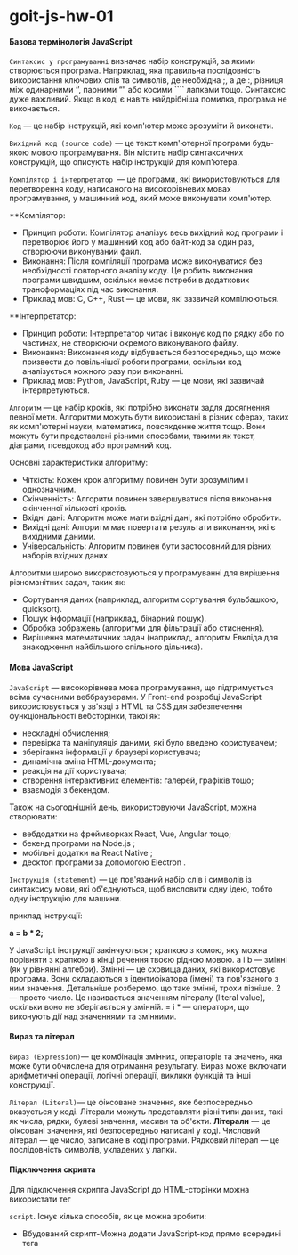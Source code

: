 # goit-js-hw-01

#### **Базова термінологія JavaScript**

`Синтаксис у програмуванні` визначає набір конструкцій, за якими створюється
програма. Наприклад, яка правильна послідовність використання ключових слів та
символів, де необхідна ;, а де :, різниця між одинарними ‘’, парними “” або
косими ```` лапками тощо. Синтаксис дуже важливий. Якщо в коді є навіть
найдрібніша помилка, програма не виконається.

`Код` — це набір інструкцій, які комп'ютер може зрозуміти й виконати.

`Вихідний код (source code)` — це текст комп'ютерної програми будь-якою мовою
програмування. Він містить набір синтаксичних конструкцій, що описують набір
інструкцій для комп'ютера.

`Компілятор і інтерпретатор `— це програми, які використовуються для
перетворення коду, написаного на високорівневих мовах програмування, у машинний
код, який може виконувати комп'ютер.

\*\*Компілятор:

- Принцип роботи: Компілятор аналізує весь вихідний код програми і перетворює
  його у машинний код або байт-код за один раз, створюючи виконуваний файл.
- Виконання: Після компіляції програма може виконуватися без необхідності
  повторного аналізу коду. Це робить виконання програми швидшим, оскільки немає
  потреби в додаткових трансформаціях під час виконання.
- Приклад мов: C, C++, Rust — це мови, які зазвичай компілюються.

\*\*Інтерпретатор:

- Принцип роботи: Інтерпретатор читає і виконує код по рядку або по частинах, не
  створюючи окремого виконуваного файлу.
- Виконання: Виконання коду відбувається безпосередньо, що може призвести до
  повільнішої роботи програми, оскільки код аналізується кожного разу при
  виконанні.
- Приклад мов: Python, JavaScript, Ruby — це мови, які зазвичай інтерпретуються.

`Алгоритм` — це набір кроків, які потрібно виконати задля досягнення певної
мети. Алгоритми можуть бути використані в різних сферах, таких як комп'ютерні
науки, математика, повсякденне життя тощо. Вони можуть бути представлені різними
способами, такими як текст, діаграми, псевдокод або програмний код.

Основні характеристики алгоритму:

- Чіткість: Кожен крок алгоритму повинен бути зрозумілим і однозначним.
- Скінченність: Алгоритм повинен завершуватися після виконання скінченної
  кількості кроків.
- Вхідні дані: Алгоритм може мати вхідні дані, які потрібно обробити.
- Вихідні дані: Алгоритм має повертати результати виконання, які є вихідними
  даними.
- Універсальність: Алгоритм повинен бути застосовний для різних наборів вхідних
  даних.

Алгоритми широко використовуються у програмуванні для вирішення різноманітних
задач, таких як:

- Сортування даних (наприклад, алгоритм сортування бульбашкою, quicksort).
- Пошук інформації (наприклад, бінарний пошук).
- Обробка зображень (алгоритми для фільтрації або стиснення).
- Вирішення математичних задач (наприклад, алгоритм Евкліда для знаходження
  найбільшого спільного дільника).

#### **Мова JavaScript**

`JavaScript` — високорівнева мова програмування, що підтримується всіма
сучасними веббраузерами. У Front-end розробці JavaScript використовується у
зв'язці з HTML та CSS для забезпечення функціональності вебсторінки, такої як:

- нескладні обчислення;
- перевірка та маніпуляція даними, які було введено користувачем;
- зберігання інформації у браузері користувача;
- динамічна зміна HTML-документа;
- реакція на дії користувача;
- створення інтерактивних елементів: галерей, графіків тощо;
- взаємодія з бекендом.

Також на сьогоднішній день, використовуючи JavaScript, можна створювати:

- вебдодатки на фреймворках React, Vue, Angular тощо;
- бекенд програми на Node.js ;
- мобільні додатки на React Native ;
- десктоп програми за допомогою Electron .

`Інструкція (statement)` — це пов'язаний набір слів і символів із синтаксису
мови, які об'єднуються, щоб висловити одну ідею, тобто одну інструкцію для
машини.

приклад інструкції:

**a = b \* 2;**

У JavaScript інструкції закінчуються ; крапкою з комою, яку можна порівняти з
крапкою в кінці речення твоєю рідною мовою. a і b — змінні (як у рівнянні
алгебри). Змінні — це сховища даних, які використовує програма. Вони складаються
з ідентифікатора (імені) та пов'язаного з ним значення. Детальніше розберемо, що
таке змінні, трохи пізніше. 2 — просто число. Це називається значенням літералу
(literal value), оскільки воно не зберігається у змінній. = і \* — оператори, що
виконують дії над значеннями та змінними.

#### **Вираз та літерал**

`Вираз (Expression)`— це комбінація змінних, операторів та значень, яка може
бути обчислена для отримання результату. Вираз може включати арифметичні
операції, логічні операції, виклики функцій та інші конструкції.

`Літерал (Literal)`— це фіксоване значення, яке безпосередньо вказується у коді.
Літерали можуть представляти різні типи даних, такі як числа, рядки, булеві
значення, масиви та об'єкти. **Літерали** — це фіксовані значення, які
безпосередньо написані у коді. Числовий літерал — це число, записане в коді
програми. Рядковий літерал — це послідовність символів, укладених у лапки.

#### **Підключення скрипта**

Для підключення скрипта JavaScript до HTML-сторінки можна використати тег

`script`. Існує кілька способів, як це можна зробити:

- Вбудований скрипт-Можна додати JavaScript-код прямо всередині тега <script>
  всередині тега <head>:
- Зовнішній скрипт-По-перше, треба створити окремий файл із розширенням .js, що
  містить JavaScript-код. Потім під'єднати цей файл до HTML-сторінки за
  допомогою тега <script>, вказавши шлях до файлу в атрибуті src: \*\*\_Тег
  <script> з атрибутом defer можна вставити як у <head>, так і в <body> — немає
  жодної різниці._**

Атрибут `defer` вказує браузеру, що скрипт повинен бути виконаний після того, як
HTML-документ буде повністю завантажений. Це дозволяє уникнути затримки
відображення вмісту сторінки.

У багатьох випадках краще використовувати зовнішні скрипти, щоб зробити код
більш читабельним, зручним для підтримки та перевикористання.

**Суворий режим** Суворий режим (англ. strict mode) у JavaScript — це
спеціальний режим виконання коду, який дає змогу переводити скрипт у режим
повної відповідності сучасному стандарту. Це запобігає певним помилкам,
наприклад, використанню небезпечних і застарілих конструкцій, що робить код
надійнішим та дозволяє легше його підтримувати.

Щоб увімкнути суворий режим, потрібно додати директиву 'use strict'; на початок
скрипта. Наприклад:

`'use strict'; // Код у суворому режимі`

**Виведення даних** Розробнику потрібно перевіряти правильність роботи програми
в певний момент часу та виводити інформацію в певному місці коду. Для цього є
консоль в інструментах розробника браузера на вкладці Console. Наступні
комбінації клавіш відкривають інструменти розробника на вкладці Console: Windows
і Linux — Ctrl + Shift + J; MacOS — Command + Option + J .

#### **Метод console.log()**

Щоб вивести дані в консоль розробника використовується метод `console.log()`.

console.log(value); Значення value, яке вказано в круглих дужках, буде виведено
в консоль розробника при виконанні програми.

console.log("JavaScript is awesome!"); console.log(10); При виконанні цього коду
в консоль розробника будуть послідовно виведені рядок і число.

#### **Змінні та типи даних**

`Оголошення змінних` `Змінна` — це контейнер, який використовується для
зберігання даних. Змінна складається з:

- ідентифікатора (унікального імені);
- області памяті, де зберігається її значення. Змінну можна уявити, як коробку з
  написом (іменем), у якій щось лежить (значення).

У JavaScript оголошення змінних може виконуватися за допомогою трьох основних
ключових слів: var, let та const. Кожне з них має свої особливості і
використовується в різних контекстах.

- **`var`**: Використовуйте для змінних зі старим кодом, але будьте обережні з
  підняттям.
- **`let`**: Використовуйте для змінних, які можуть змінюватися в межах блоку.
- **`const`**: Використовуйте для констант, які не повинні змінюватися.

Після ключового слова, через пробіл, вказується ім'я змінної (у прикладі: age та
username). Щоб присвоїти змінній значення, використовують оператор присвоєння =
Інструкція оголошення змінної закінчується крапкою з комою ; .

**Перевизначення значення** Для перевизначення значення раніше оголошеної
змінної треба після імені такої змінної поставити літерал присвоєння`=`і після
нього записати нове значення. Для оголошення змінної, якій згодом можна задати
нове значення, використовується ключове слово `let`.

`Змінним, оголошеним через let, необов'язково відразу задавати значення. У разі оголошення змінної без значення, змінна ініціалізується зі спеціальним значенням undefined (англ. не визначено).`

**різниця між `const` і `let`**

Основна відмінність між const і let полягає в можливості перевизначення значення
змінної після її оголошення. Ключове слово `const` запобігає перевизначенню
значення для змінної. Ключове слово `let` дозволяє змінювати значення змінної
після її оголошення.

Правило використання const та let може бути таким: — Використовуй const за
замовчуванням для оголошення змінних. — Використовуй let, якщо потрібно
змінювати значення змінної під час виконання скрипту. Це правило допоможе писати
більш надійний, зрозумілий код, який легко підтримувати.

**Найменування**

1. Імена змінних можуть складатися з літер (a-z, A-Z), цифр (0-9), символів
   підкреслення (\_) та знака долара ($).
2. Першим символом в імені змінної має бути літера латиниці, символ підкреслення
   або знак долара. Інші символи можуть бути будь-якими з допустимих.
3. Імена змінних чутливі до регістру, тобто змінні user, usEr та User вважаються
   різними змінними. При camelCase нотації \*\*\*\*перше слово пишеться малими
   літерами, а кожне наступне починається з великої літери, наприклад: user,
   getUserData, isActive, activeGuestCount

`!!!` існують зарезервовані ключові слова. Ці слова мають спеціальне значення та
використовуються для певних конструкцій у мові. Не можна використовувати ключові
слова як імена змінних, оскільки це спричинить помилки в коді.

**Типи даних**

Примітивні типи даних використовуються для зберігання та обробки різних видів
інформації у програмі. JavaScript змінна не обмежена певним типом даних, тому
може зберігати значення різних типів.

Числа `(Number)` можуть бути позитивними чи негативними, цілими або дробовими.
Ціла та дробова частини числа розділяються крапкою. const age = 20; const salary
= 3710.84;

Рядок `(String)` є послідовністю символів, вкладених в одинарні '' або подвійні
лапки "". const username = 'Mango995'; const description = "JavaScript is
awesome!";

Логічний тип даних `(Boolean)` має лише два значення: true і false. На відміну
від рядків, логічний тип даних пишеться без лапок. Порівняй: true — це логічне
значення; "true" — це рядок, що містить слово true.

**Спеціальні значення**

У JavaScript існують два спеціальні значення: `null` і `undefined`. Обидва
означають відсутність значення.

`null` явно вказує на відсутність значення та часто використовується
розробниками для позначення порожнього значення. Це значення має бути явно
присвоєно змінній, щоб вказати, що змінна не містить ніяких дійсних даних.

Значення `undefined` автоматично присвоюється змінній, якщо:

1. змінній було явно задано значення undefined ; змінна була оголошена, але ще
   не була ініціалізована значенням.

2. Значення undefined вказує на невизначеність значення змінної, тобто каже нам,
   що значення на даний момент невідоме чи невизначене.

**Оператор `typeof`**

Оператор `typeof` використовується для визначення типу даних значення або
виразу.

const quantity = `17`; console.log(typeof quantity);

// виведе `"number"`

const message = `"JavaScript is awesome!"`; console.log(typeof message);

// виведе `"string"`

const isSidebarOpen = `false`; console.log(typeof isSidebarOpen);

// виведе `"boolean"`

let username; console.log(typeof username);

// виведе `"undefined"`

let status = `null`; console.log(typeof status);

// виведе `"object"`

**Арифметичні операції**

Оператор `(+)` використовується для складання двох чисел.

Оператор `(-)` використовується для віднімання одного числа від іншого.

Оператор `(*)` використовується для множення двох чисел.

Оператор `(/)` використовується для ділення одного числа на інше.

Оператор `(%)` повертає остачу від ділення одного числа на інше.

Оператор `(**)` використовується для піднесення числа до степеня.

**Комбіновані оператори**

`Додавання`: +=. Приклад: x += y еквівалентно x = x + y

`Віднімання`: -=. Приклад: x -= y еквівалентно x = x - y

`Множення`: _=. Приклад: x _= y еквівалентно x = x \* y

`Ділення`: /=. Приклад: x /= y еквівалентно x = x / y

`Остача від ділення`: %=. Приклад: x %= y еквівалентно x = x % y

#### **Рядки**

**Конкатенація рядків**

Якщо застосувати оператор + до рядка та будь-якого іншого типу даних,
результатом буде новий рядок, що містить об'єднання вихідних значень. Це
називається `конкатенація (склеювання)`.

Під час конкатенації можна використовувати значення змінних, щоб складати рядки
з динамічними значеннями. Для цього необхідно вказати ім'я змінної, у це місце
буде підставлено її значення. Під час конкатенації будь-який тип даних буде
приведено до рядка та поєднано з іншим рядком. Проте порядок операндів має
значення. Перетворення типів відбувається лише в момент операції додавання з
рядком. До цього моменту застосовуються нормальні правила математики.

console.log(1 + "2"); // "12" console.log(1 + "2" + 4); // "124" console.log(1 +
2 + "4"); // "34"

В останньому прикладі спочатку виконується математичне додавання для перших двох
чисел 1 і 2, потім число 3 перетворюється на рядок "3" і поєднується з рядком
"4".

**Перетворення типів: `рядки`**

Перетворення типів у JavaScript — це процес зміни значення одного типу даних на
інший тип даних. Перетворення типів може відбуватися в різних ситуаціях,
наприклад, під час виконання арифметичних операцій з різними типами даних або
порівняння значень.

`Явне перетворення типів` виконується програмістом і використовується за
потребою. Для перетворення будь-якого значення на рядок можна використовувати
вбудовану функцію String(), яка повертає результат у вигляді рядка.

console.log(String(5)); // "5"

console.log(String(true)); // "true"

console.log(String(false)); // "false"

console.log(String(null)); // "null"

console.log(String(undefined)); // "undefined"

`Неявне перетворення типів` відбувається автоматично під час виконання операцій
або обчислень. Наприклад, якщо виконується операція додавання (+) між рядком та
іншим типом даних, JavaScript автоматично перетворює значення операнда на рядок
і виконує конкатенацію рядків.

console.log("5" + 3); // "53"

console.log("5" + true); // "5true"

console.log("5" + false); // "5false"

console.log("5" + null); // "5null"

console.log("5" + undefined); // "5undefined"

**Шаблонні рядки**

Шаблонні рядки — це синтаксис, який полегшує об'єднання статичного тексту з
динамічним (тобто текстом, що містить змінні, обчислення тощо). Шаблонні рядки
дозволяють уникати користування заплутаною конкатенацією та роблять код більш
читабельним.

**_Синтаксис шаблонного рядка_**

Шаблонні рядки огортаються зворотними лапками (англ. backticks) ` (``) `

Шаблонні рядки дозволяють підставляти значення змінних безпосередньо всередині
рядка за допомогою синтаксису інтерполяції `${змінна}.`

**Інтерполяція рядків** — це спосіб вставляти значення змінних і виразів
безпосередньо в рядковий літерал через плейсхолдери, які обчислюються під час
виконання.

**Довжина рядка**

Довжина рядка визначається кількістю символів у ньому. Щоб дізнатися довжину
рядка, використовується вбудована властивість `length`. Щоб отримати значення
цієї властивості, необхідно звернутися до неї через крапку після імені змінної
чи рядкового літералу.

const productName = "Repair droid";

`// Якщо у змінній зберігається рядок` console.log(productName.length); // 12

`// Якщо рядковий літерал` console.log("Repair droid".length); // 12

Використання властивості `length` дозволяє легко визначити довжину будь-якого
рядка та використовувати цю інформацію для виконання різних операцій і
перевірок.

**Індексація рядків**

Рядки — це набори символів, де кожен символ має свій порядковий номер (індекс).
Індексація елементів рядка починається з нуля. Перший символ має індекс 0,
другий — індекс 1, третій — 2 і так далі.

Для доступу до певного символу рядка ми використовуємо синтаксис квадратних
дужок, де вказуємо індекс потрібного символу: string[index], тобто
рядок[індекс].

Отримання останнього символу рядка можливе за його індексом `string[lastIndex]`.
Щоб знайти індекс останнього символу рядка, треба від довжини цього рядка
відняти одиницю `string.length - 1`

const product = "Repair droid";

const lastElementIndex = product.length - 1;

console.log(product[lastElementIndex]); // 'd'

Для доступу до останнього символу рядка без створення проміжної змінної ми
можемо вставити вираз `(product.length - 1)` безпосередньо у квадратні дужки при
зверненні до елемента.

const product = "Repair droid";

console.log(product[product.length - 1]); // 'd'

_Приклад_

const courseTopic = "JavaScript essentials";

const courseTopicLength = courseTopic.length; // Довжина рядка

const firstElement = courseTopic[0]; // Перший символ

const lastElement = courseTopic[courseTopic.length-1]; // Останній

**Оператори рівності**

У JavaScript існують оператори рівності, які дозволяють порівнювати значення та
визначати їхню рівність або нерівність.

_*Оператори несуворої рівності:*_

1. Оператор == (дорівнює) — порівнює два значення на рівність і повертає true,
   якщо значення операндів рівні. Якщо навпаки, повертає false

2. Оператор != (не дорівнює) — порівнює два значення на нерівність і повертає
   true, якщо значення операндів не рівні. Якщо навпаки, повертає false

_*Оператори суворої рівності:*_

1. Оператор === (сувора рівність) — порівнює два значення на рівність, повертає
   true, якщо значення операндів рівні та мають однаковий тип даних. В іншому
   випадку, повертає false

2. Оператор !== (сувора нерівність) — порівнює два значення на нерівність,
   повертає true, якщо значення операндів не рівні або мають різні типи даних. В
   іншому випадку, повертає false

**Перетворення типів: числа**

Для `явного перетворення` будь-якого значення в число можна використовувати
вбудовану функцію `Number()`, яка повертає результат у вигляді числа.

При перетворенні до числа:

1. true завжди приводиться до 1;
2. false , null і "" завжди приводяться до 0.

Якщо неможливо привести значення до числа, результатом перетворення буде
спеціальне значення NaN (Not a Number).

Арифметичні операції `(+, -, *, /)` виконують `неявне перетворення типів`. Якщо
у виразі присутній хоча б один із операндів з типом рядка, то обидва операнди
приводяться до чисел. Це відбувається у всіх арифметичних операціях, окрім
додавання. Памятай, що + біля рядкових операндів викликає їх з'єднання
(конкатинацію).

Для всіх інших типів операндів та операцій виконується перетворення операндів до
числа.

У разі використання операторів порівняння `(<, >, <=, >=)` також виконується
неявне перетворення типів. Якщо операнди різних типів, то перед порівнянням вони
приводяться до числа.

**Перетворення рядків у числа**

Метод `Number.parseInt()` приймає 2 аргументи:

1. Рядок. Якщо аргумент не є рядком, то він буде спочатку перетворений у рядок
2. Система числення, до якої відноситься рядок (не обовязковий аргумент, за
   замовчуванням десяткова система). Наприклад, для десяткової системи буде 10,
   для шістнадцяткової - 16 тощо..

Метод аналізує рядок зліва направо, видаляючи пробіли на початку і перетворюючи
допустимі символи у число до тих пір, поки не зіткнеться з першим недопустимим
символом. Після цього аналіз припиняється, і вже перетворене ціле число
повертається.

Якщо перші символи рядка не можуть бути перетворені на число, або рядок порожній
чи відсутній, результатом буде значення NaN (Not a Number).

console.log(Number.parseInt("5")); // 5

console.log(Number.parseInt("5.5")); // 5

console.log(Number.parseInt("5cm")); // 5

console.log(Number.parseInt("12qwe74")); // 12

console.log(Number.parseInt("12.46qwe79")); // 12

console.log(Number.parseInt("cm5")); // NaN

console.log(Number.parseInt("")); // NaN

console.log(Number.parseInt("qweqwe")); // NaN

Метод `Number.parseFloat()`аналогічний Number.parseInt() з однієї відмінністю:
перетворює рядок на число з плаваючою крапкою.

console.log(Number.parseFloat("5")); // 5

console.log(Number.parseFloat("5.5")); // 5.5

console.log(Number.parseFloat("3.14")); // 3.14

console.log(Number.parseFloat("5cm")); // 5

console.log(Number.parseFloat("5.5cm")); // 5.5

console.log(Number.parseFloat("12qwe74")); // 12

console.log(Number.parseFloat("12.46qwe79")); // 12.46

console.log(Number.parseFloat("cm5")); // NaN

console.log(Number.parseFloat("")); // NaN

console.log(Number.parseFloat("qweqwe")); // NaN

**Арифметичні функції**

Клас Math є вбудованим класом JavaScript. Цей клас надає набір методів для
виконання математичних операцій та роботи з числами.

`Math.floor(num)`: повертає найближче ціле число, яке є меншим або дорівнює
вказаному числу num. Наприклад:

console.log(Math.floor(1.3)); // 1

console.log(Math.floor(1.7)); // 1

`Math.ceil(num)`: повертає найближче ціле число, яке є більшим, або дорівнює
зазначеному числу num. Наприклад:

console.log(Math.ceil(1.3)); // 2

console.log(Math.ceil(1.7)); // 2

`Math.round(num)`: повертає значення числа після округлення до найближчого
цілого. Округлення відбувається за математичними правилами, якщо десяткова
частина числа менша 0.5, то округлення буде в меншу сторону, якщо 0.5 і більше —
то в більшу.

console.log(Math.round(1.3)); // 1

console.log(Math.round(1.7)); // 2

`Math.max(num1, num2, ...)`: повертає найбільше число з набору переданих чисел.
Наприклад:

console.log(Math.max(20, 10, 50, 40)); // 50

`Math.min(num1, num2, ...)`: повертає найменше число з набору переданих чисел.
Наприклад:

console.log(Math.min(20, 10, 50, 40)); // 10

`Math.random()`: повертає випадкове число в діапазоні від 0 (включно) до 1 (за
винятком). Наприклад:

console.log(Math.random()); // випадкове число між 0 і 1, наприклад 0.2 ...
0.9166353649342294

**Дробове число**

При виконанні операцій з дробовими числами можуть виникати неточності через
внутрішнє представлення чисел у пам'яті комп'ютера.

Наприклад, результат 0.1 + 0.2 не дорівнює 0.3. Число 0.1 у двійковій системі
числення, яку використовує комп'ютер — це нескінченний дріб. Двійкове значення
нескінченних дробів зберігається лише до певного знака, тому виникає неточність.
При додаванні 0.1 і 0.2 дві неточності складаються, виходить незначна, але все ж
таки помилка в обчисленнях.

console.log(0.1 + 0.2 === 0.3); // false

console.log(0.1 + 0.2); // 0.30000000000000004

**Як виправити цю проблему**

1. Підхід 1.

Помножити числа на досить велике число (наприклад, 10 або 100).

Виконати додавання.

Розділити результат на те саме число, щоб повернути його до початкового
масштабу.

console.log(0.1 _ 10 + 0.2 _ 10); // 3

console.log((0.1 _ 10 + 0.2 _ 10) / 10); // 0.3

2. Підхід 2.

Використовувати метод числа `toFixed()` для округлення результату до певної
кількості знаків після крапки. Метод `toFixed()` повертає рядок, що представляє
число із зазначеною кількістю знаків після крапки. Таким чином, ми можемо
отримати заокруглений результат з необхідною точністю.

console.log((0.1 + 0.2).toFixed(1)); // "0.3"

console.log((5).toFixed(2)); // '5.00'

console.log((8.762195).toFixed(4)); // '8.7622'

#### **Основи функцій**

**_Оголошення та виклик функції_**

Функція — це незалежний блок коду, який виконує певну задачу з різними
початковими значеннями. Функцію можна представити, як чорну скриньку, яка
приймає дані на вході та повертає результат на виході після виконання коду
всередині функції.

`Оголошення функції має таку структуру:`

1. Ключове слово function
2. Ім'я функції — це дієслово, що відповідає на питання "Що зробити?"
3. Пара круглих дужок ()
4. Тіло функції у фігурних дужках {}

function doStuff() {

// Тіло функції

console.log('Log inside multiply function'); }

**Виклик функції**

Коли функцію потрібно виконати, вона викликається за допомогою її імені та пари
круглих дужок.

// Оголошення функції multiply

function doStuff() {

// Тіло функції

console.log('Log inside multiply function'); }

// Виклики функції multiply

doStuff(); // 'Log inside multiply function'

**Параметри та аргументи**

`Параметри` — це локальні змінні, доступні лише всередині тіла функції.

У круглих дужках після імені функції вказуються параметри. Параметри є
перерахуванням даних, які очікує функція під час виклику.

Параметри розділяються комами. Функція може мати будь-яку кількість параметрів
або не мати їх взагалі, у такому випадку вказуються просто порожні круглі дужки.

// Оголошення параметрів x, y, z

function multiply(x, y, z) {

console.log(`Result: ${x * y * z}`); }

Під час виклику функції в круглих дужках можна `передати аргументи`, які є
значеннями для оголошених параметрів функції.

// Оголошення параметрів x, y, z

function multiply(x, y, z) {

console.log(`Result: ${x * y * z}`); }

// Передача аргументів

multiply(2, 3, 5); // "Result: 30"

multiply(4, 8, 12); // "Result: 384"

multiply(17, 6, 25); // "Result: 2550"

`!!!`

function calculate(x, y) {}

calcualate(5, 8);

`Параметри` — це локальні змінні, що вказуються у круглих дужках після імені
функції (x, y) . А `аргументи` — це значення для оголошених параметрів функції.
Отже, 5 і 8 — це аргументи.

**Повернення значення**

Оператор 'return' у JavaScript (і в багатьох інших мовах програмування)
використовується в функціях для того, щоб повернути значення з функції назад
туди, звідки вона була викликана. Коли функція виконується і досягає оператора
return, вона завершує свою роботу і повертає вказане значення.

`Приклад 1: Повернення числа`

У цьому прикладі функція add приймає два числа, додає їх і повертає результат.
Ми зберігаємо його в змінну result і виводимо в консоль.

function add(a, b) {

    return a + b; // Повертає суму a і b

}

const result = add(5, 3); // Викликаємо функцію і зберігаємо результат

console.log(result); // Виведе: 8

`Приклад 2: Повернення рядка`

Тут функція greet приймає ім'я і повертає рядок з привітанням. Ми знову
зберігаємо результат у змінну і виводимо його.

function greet(name) {

    return "Hello, " + name + "!"; // Повертає привітання

}

const message = greet("Alice"); // Викликаємо функцію з аргументом "Alice"

console.log(message); // Виведе: Hello, Alice!

`Приклад 3: Завершення функції`

У цьому прикладі, якщо вік менше 18, функція повертає повідомлення про те, що ви
занадто молоді, і вона закінчує свою роботу. Якщо вік 18 або більше, то
повертається інше повідомлення

function checkAge(age) {

    if (age < 18) {

        return "You are too young."; // Якщо вік менше 18, повертаємо повідомлення
    }
    return "You are an adult."; // Інакше повертаємо інше повідомлення

}

console.log(checkAge(15)); // Виведе: You are too young.

console.log(checkAge(20)); // Виведе: You are an adult.

**Порядок виконання коду**

Коли інтерпретатор зустрічає виклик функції, він зупиняє виконання поточного
коду й починає виконувати код з тіла функції.

Після того, як весь код у функції буде виконано, інтерпретатор повертає
управління в те місце, звідки був здійснений виклик функції, і продовжує
виконання коду програми, що залишився.

**Область видимості функції**

Область видимості функції (або `scope` функції) — це контекст, у якому змінні
доступні для використання.Область видимості визначає, де змінна доступна для
використання. Глобальні змінні доступні скрізь, локальні — тільки в межах
функцій, а блочні — тільки в межах певного блоку коду.

1. Глобальна область видимості

Змінні, оголошені поза будь-якої функції, мають глобальну область видимості.
Вони доступні з будь-якої частини коду.

2. Локальна область видимості

Змінні, оголошені всередині функції, мають локальну область видимості. Вони
доступні тільки всередині цієї функції.

3. Блочна область видимості

Змінні, оголошені за допомогою let або const в блоці (наприклад, в циклі або
умовному операторі), мають блочну область видимості.

# goit-js-hw-02

#### **Розгалуження**

**Інструкція `if`**

Інструкція `if` дозволяє виконати певний блок коду тільки в тому випадку, якщо
задана умова істинна (тобто приймає значення true).

Коли інтерпретатор зустрічає інструкцію if, він обчислює вказану умову в круглих
дужках (condition), перетворюючи її до логічного типу (boolean). Якщо умова
(condition) перетворюється до `true`, виконується блок коду, написаний у
фігурних дужках {} — (statement).

Якщо умова (condition) перетворюється до `false`, блок коду не виконається і
продовжиться виконання програми, що іде після інструкції if.

**Інструкція `if...else`**

Якщо умова (condition) перетворюється до `true`, то виконається код блоку `if`
(if block statements).

Якщо умова (condition) перетворюється до `false`, то виконається код блоку
`else` (else block statements).

**лок `else...if`**

Конструкція else...if розширює конструкцію if...else і дозволяє перевірити та
зреагувати на виконання або невиконання `кількох умов`.

const grade = 85;

if (grade >= 90) {

console.log("Perfectly");

} else if (grade >= 80) {

console.log("Good");

} else if (grade >= 70) {

console.log("Satisfactorily");

} else {

console.log("Unsatisfactorily"); }

**Тернарний оператор**

`Тернарний оператор` — це коротша синтаксична заміна інструкції if...else.
Тернарний оператор дозволяє виконувати певну частину коду залежно від умови.

`<condition> ? <expression if condition is true> : <expression if condition is false>`

Тернарний оператор рекомендується використовувати у найпростіших випадках
операції присвоєння чи повернення. Однак не рекомендується використовувати його
для складних розгалужень, оскільки це може ускладнити читання та розуміння коду.

**Оператор `switch`**

Оператор `switch` дозволяє виконувати різні дії залежно від значення виразу.
Використання switch є більш компактним і зручним способом для порівняння виразів
з кількома варіантами, ніж інструкції `if...else та else...if.`

const fruit = 'apple';

switch (fruit) {

case 'apple':

    console.log('Apple selected');

    break;

case 'banana':

    console.log('Banana selected');

    break;

case 'orange':

    console.log('Orange selected');

    break;

default:

    console.log('The fruit is unknown');

}

Оператор `break` додається наприкінці кожного блоку case. Функція оператора
`break` — перервати подальші перевірки й відразу перейти до коду, що йде після
`switch`, щойно виконався якийсь із блоків case. Якщо жодного збігу значень не
відбулося, необхідно виконати код за замовчуванням. Для цього в кінці після всіх
блоків `case `додається блок `default`.

Якщо `break` не вказано, виконання коду продовжиться в наступному case і далі.
Така поведінка називається `"провалюванням" (fall-through)`. Якщо потрібно, щоб
кілька блоків case виконували той самий код, можна опустити оператор break між
ними.

### **Логічні оператори**

**Перетворення типів: `логічне`**

1. Логічні значення

Логічні значення true та false залишаються незмінними.

2. Числа

Число 0, значення NaN, null і undefined завжди перетворюються на false. Усі інші
числа перетворюються на true.

3. Рядки

Порожній рядок ("") приводиться до false. Будь-які інші не пусті рядки
приводяться до true.

_`Запам'ятай 6 випадків, які приводяться до false:`_

1. 0
2. ""
3. Nan
4. null
5. undefined
6. false

**Логічне `«І» &&`**

Оператор "І" зліва направо перевіряє почергово обидва операнди на істинність та
повертає або значення останнього істинного (тільки правого) операнда, або
першого хибного (лівого чи правого), на якому він запнувся.

**Логічне `«АБО»`**

Оператор `"АБО" (||)` перетворює всі операнди до логічного типу
`(true або false)` і повертає значення одного з них. Дозволяє перевіряти, чи є
хоча б один із операндів "істинним". Обчислення оператора відбувається
`зліва направо`.

Оператор "АБО" замикається на вірному операнді і повертає значення операнда, на
якому запнувся, або значення крайнього правого операнда. Якщо лівий операнд був
перетворений на true, правий операнд не обчислюється.

**Логічне `«НІ»`**

Усі оператори, які ми розглядали раніше, були `бінарними`. Бінарні оператори
містять два операнди: лівий і правий. Логічне `«НІ»` `(!)` — це `унарний`
оператор — він виконує операцію над одним операндом праворуч.

`!expression`

### **Методи рядків**

**Властивості**

`_властивості_` — це описові характеристики сутності. У прикладі з кавою — це
колір, кількість цукру, температура. Наприклад, у програмуванні рядок має
властивість length, яка повертає кількість символів у рядку. Для доступу до
властивості використовується синтаксис із крапкою:

objectName.method

**Методи**

`_Методи_` — це дії, які можна виконати із сутністю, такі як додати цукор чи
підігріти. У програмуванні дані також заздалегідь мають певні методи, які
дозволяють виконувати різні операції, наприклад, перетворення рядка в різний
регістр. Виклик методу дуже схожий на доступ до властивості, але наприкінці
додаються круглі дужки, як при виклику функції:

objectName.method()

`_\_Mетод toUpperCase()_\_` - для перетворення рядка у верхній регістр:

const message = "JavaScript is awesome"; console.log(message.toUpperCase()); //
"JAVASCRIPT IS AWESOME"

`_\_Метод slice()_\_` використовується для створення копії частини або всього
рядка без зміни оригінального рядка.Метод slice() корисний, коли потрібно
отримати певну частину рядка або створити копію для подальшого використання, не
змінюючи вихідний рядок.

const fullName = "Jacob Mercer"; console.log(fullName.slice(0, 4)); // 'Jaco'
console.log(fullName.slice(3, 9)); // 'ob Mer' console.log(fullName.slice(0,
fullName.length)); // 'Jacob Mercer'

`_\_Методи toLowerCase( нижній регістр) і toUpperCase(верхній регістр)_\_`
використовуються для зміни регістру символів у рядку. Обидва методи не змінюють
вихідний рядок, а повертають новий рядок у відповідному регістрі.

`_\_Метод includes()_\_` використовується для перевірки наявності підрядка у
рядку. Він повертає логічне значення true, якщо підрядок знайдено, і false, якщо
підрядок відсутній.

const message = "Please buy our stuff!"; const hasSpam =
message.includes("buy");

if (hasSpam) { console.log("Warning: This message contains forbidden words."); }
else { console.log("You can safely open this message."); }

`_\_Методи startsWith() і endsWith()_\_`призначені для перевірки початку й
закінчення рядка відповідно. Вони повертають булеве значення true або false,
залежно від того, чи відповідає початок або кінець рядка заданому значенню

`_\_Метод indexOf()_\_` використовується для пошуку першого входження підрядка в
рядок. Він повертає: індекс першого входження (індекс першого символу) підрядка,
якщо він знайдений або -1, якщо підрядок не виявлено

`_\_Метод trim()_\_` використовується для видалення початкових і кінцевих
пробілів із рядка. Метод trim() не змінює вихідний рядок, а повертає новий рядок
без початкових і кінцевих пробілів.

### **Цикли**

Цикли використовуються для багаторазового повторення однієї частини коду.

`**Цикл**` — керуюча конструкція, призначена для організації багаторазового
виконання набору інструкцій.

`**Тіло циклу**` — послідовність інструкцій, призначена для багаторазового
виконання.

`**Ітерація**` — одиничне виконання тіла циклу.

`**Умова виходу**` — вираз, що визначає, чи буде в черговий раз виконуватися
ітерація, або цикл завершиться.

`**_\_Цикл while_\_**` це цикл з передумовою, тобто він виконується доки істинна
певна умова, зазначена перед його початком. Цю умову перевіряють до виконання
тіла циклу, тому тіло може бути не виконано жодного разу, якщо умова від самого
початку хибна.

let clientCounter = 18; const maxClients = 25;

while (clientCounter < maxClients) { console.log(clientCounter); clientCounter
+= 1; }

`**_\_Цикл do…while_\_**` Цикли while і do...while працюють схожим чином, але
мають одну ключову відмінність. Під час використання циклу do...while код у тілі
циклу виконується принаймні один раз, навіть якщо умова не виконується з самого
початку.

`**_\_Цикл for_\_**` також дозволяє виконувати код, що повторюється, багато
разів. На відміну від циклів while і do…while, цикл for має змінну-лічильник.
Змінна-лічильник оголошується за допомогою ключового слова `**let**` (оголошення
через `**const видасть помилку**`). На кожній ітерації після виконання коду з
тіла циклу вона змінює своє значення від заданого початкового до кінцевого з
певним кроком.

for (Ініціалізація; Умова; Пост-вираз) { // Тіло циклу }

`Ініціалізація` — виконується один раз перед початком циклу. Тут оголошується
змінна-лічильник і вказується її початкове значення.

`Умова` — це вираз, який оцінюється перед кожною ітерацією (повторенням) циклу.
Якщо умова перетворюється на**true**, то виконується тіло циклу. Якщо умова
перетворюється на false, то цикл завершується.

`Пост-вираз` — це вираз, який виконується в кінці кожної ітерації циклу, перед
перевіркою умови. Використовується для оновлення значення змінної-лічильника.

`Тіло циклу` — це блок коду, який буде виконуватися на кожній ітерації циклу,
якщо умова перетворюється на true.

**Інкремент і декремент** це операції, які відповідно збільшують або зменшують
значення числової змінної на одиницю і одразу ж зберігають оновлене значення у
цій змінній. Існують два види інкременту та декременту: `_префіксний_` і
`_постфіксний_`. Ці операції корисні, коли тобі потрібно змінювати значення
змінних одразу на одиницю, що може бути важливо, наприклад, при створенні
лічильників у циклах, замість комбінованих операторів += і -=.

`_*Інкремент*_`

Префіксний інкремент (++value) спочатку збільшує значення змінної, а потім
використовує нове значення у виразі.

Постфіксний інкремент (value++) спочатку використовує поточне значення змінної у
виразі, а потім виконує збільшення значення.

`_*Декремент*_`

Префіксний декремент (--value) спочатку зменшує значення змінної, а потім
використовує нове значення у виразі.

Постфіксний декремент (value--) спочатку використовує поточне значення змінної у
виразі, а потім виконує зменшення значення.

**Оператор break**

Оператор break використовується в циклі для переривання його виконання. Коли
оператор break зустрічається всередині циклу, виконання циклу негайно
припиняється, і керування передається до наступної інструкції після циклу.

`Оператор break і функції` оператор break не припиняє виконання функції, а
тільки перериває цикл. Для того щоб переривати виконання одразу циклу і функції
і повернути результат у зовнішній код, є оператор return.

# goit-js-hw-03

### Масиви і функції

`Масив` — це впорядкована структура даних, яка використовується для зберігання
колекції елементів. Масиви можуть містити елементи різних типів даних, таких як
числа, рядки, булеві значення тощо.

Для `створення масиву в JavaScript використовується літерал масиву`: квадратні
дужки []. Усередині дужок перераховуються елементи масиву, розділені комами. Ось
приклад створення масиву:

const planets = ['Earth', 'Mars', 'Venus']; // масив рядків

const numbers = [1, 2, 3, 4, 5]; // масив чисел

const mixed = ['apple', 10, true]; // масив з елементами різних типів

**_Доступ до елементів_**

`Масив` — це впорядкована колекція елементів, де кожен елемент має свій
порядковий номер, який називається індексом. `Індексація елементів масиву`
починається з нуля, тобто перший елемент має індекс 0, другий елемент — індекс 1
і так далі.

const planets = ['Earth', 'Mars', 'Venus'];

console.log(planets[0]); // 'Earth'

console.log(planets[1]); // 'Mars'

console.log(planets[2]); // 'Venus'

console.log(planets[3]); // undefined

**_Перевизначення значення елемента_**

Елементи масиву можна змінювати, звернувшись до них за індексом і присвоївши
нове значення. Цей процес називається "перевизначенням" значення елемента.

const planets = ['Earth', 'Mars', 'Venus', 'Uranus'];

planets[0] = 'Jupiter';

planets[2] = 'Neptune';

console.log(planets); // ['Jupiter', 'Mars', 'Neptune', 'Uranus']

**_Довжина масиву_**

Довжина масиву, тобто кількість його елементів, зберігається у властивості
length. Це динамічна величина, яка автоматично змінюється під час додавання або
видалення елементів.

const planets = ['Earth', 'Mars', 'Venus'];

console.log(planets.length); // 3

**_Індекс останнього елемента_**

Щоб знайти значення останнього елемента масиву, нам потрібно знати його індекс.
Індекс останнього елемента можна визначити за допомогою формули довжина_масиву
-1.

Оскільки індексація елементів масиву починається з 0, а довжина масиву зберігає
загальну кількість елементів, віднімаючи 1 від довжини масиву, ми отримуємо
індекс останнього елемента.

const planets = ["Earth", "Mars", "Venus"];

const lastElementIndex = planets.length - 1;

console.log(planets[lastElementIndex]); // "Venus"

**_Присвоєння за посиланням і за значенням_**

Фундаментальною відмінністю складних типів від примітивів є те, як вони
зберігаються і копіюються.

Примітиви: рядки, числа, буль, null і undefined, під час присвоювання копіюються
цілком, за значенням `(by value)`. Усі примітивні типи присвоюються за
значенням, тобто створюється копія.

Зі складними типами все не так. У змінній, якій, наприклад, присвоєно масив,
зберігаються не самі значення елементів масиву, а адреса того місця в пам'яті,
де цей масив розташовано. Іншими словами — посилання (покажчик) на нього.

Отже, вони передаються за посиланням `(by reference)`.Масиви (складний тип)
присвоюються за посиланням, тобто змінна просто отримує посилання (покажчик у
пам'яті) на вже існуючий масив. Два масиви ніколи не дорівнюють один одному,
навіть якщо вони порожні або в них однакові елементи.

**_Приведення типів: масиви_**

Явне і не явне приведення типів масивів здійснюється за необхідності виконати
операції або порівняння, які вимагають сумісності типів даних.

`Масив → Рядок`

При перетворенні масиву в рядок усі елементи масиву об'єднуються в один рядок,
розділений комами.

const array = [1, true, "Poly"];

console.log(String(array));// "1,true,Poly"

console.log(array + "5"); // "1,true,Poly5"

`Масив → Число`

При перетворенні масиву в число алгоритм складається з двох кроків:

спочатку масив приводиться до рядка, а потім цей рядок приводиться до числового
значення.

Наприклад, порожній масив приводиться до порожнього рядка, який приводиться до
числа 0.

console.log(Number([])); // 0

console.log(Number([1])); // 1

console.log(Number([1, 2, 3])); // NaN

`Масив → Логічне значення (буль)`

При перетворенні масиву в логічне значення будь-який масив, навіть порожній,
перетворюється на `true`.

**_Методи масиву_**

Методи масиву дозволяють додавати, видаляти, змінювати та виконувати інші
операції над елементами масиву.

`Метод join()`

Метод масиву join(delimiter) дозволяє об'єднати елементи масиву в рядок. У
результуючому рядку елементи будуть розділені символом або групою символів,
зазначених у delimiter.

const words = ["JavaScript", "is", "amazing"];

console.log(words.join("")); // 'JavaScriptisamazing'

console.log(words.join(" ")); // 'JavaScript is amazing'

console.log(words.join("-")); // 'JavaScript-is-amazing'

`Метод split()`

Метод рядків split(delimiter) виконує зворотну операцію порівняно з методом
масивів join(delimiter). Він дозволяє перетворити рядок на масив, розбивши його
за вказаним роздільником delimiter.

const name = "Mango";

const letters = name.split("");

console.log(letters); // ["M", "a", "n", "g", "o"]

const message = "JavaScript essentials";

const words = message.split(" ");

console.log(words); // ["JavaScript", "essentials"]

const slug = "amazing-french-recipes";

const slugParts = slug.split("-");

console.log(slugParts); // ["amazing", "french", "recipes"]

`Метод slice()`

Метод масиву slice(begin, end) повертає новий масив, що містить копію частини
вихідного масиву, не змінюючи його. Копія створюється від індексу begin до, але
не включаючи індекс end.

const planets = ["Earth", "Mars", "Venus", "Jupiter", "Saturn"];

console.log(planets.slice(0, 2)); // ['Earth', 'Mars']

console.log(planets.slice(0, 4)); // ['Earth', 'Mars', 'Venus', 'Jupiter']

console.log(planets.slice(1, 3)); // ['Mars', 'Venus']

Якщо `не вказати параметри begin і end`, буде створено повну копію вихідного
масиву:

console.log(planets.slice()); // ["Earth", "Mars", "Venus", "Jupiter", "Saturn"]

Якщо `не вказати end`, копіювання відбуватиметься від begin до кінця масиву:

console.log(planets.slice(2)); // ["Venus", "Jupiter", "Saturn"]

Якщо `значення begin негативне`, а end не вказано, будуть скопійовані останні
begin елементів (тобто стільки елементів з кінця, скільки вказано в параметрі
begin):

console.log(planets.slice(-2)); // ["Jupiter", "Saturn"]

`Метод concat()`

Метод concat(arr1, arr2, ..., arrN) використовується для об'єднання двох або
більше масивів. Зверни увагу, що вихідні масиви firstArray і secondArray
залишаються незмінними після виклику concat(). Метод concat() створює і повертає
новий масив, що містить усі елементи об'єднаних масивів. Порядок аргументів
методу визначає порядок розташування елементів у новому масиві.

const firstArray = ["Mercury", "Venus"];

const secondArray = ["Mars", "Jupiter"];

const result = firstArray.concat(secondArray);

console.log(firstArray); // ["Mercury", "Venus"];

console.log(secondArray); // ["Mars", "Jupiter"];

console.log(result); // ["Mercury", "Venus", "Mars", "Jupiter"];

`Метод indexOf()`

Метод масиву indexOf(elem) використовується для визначення індексу першого
входження елемента elem у масиві. Він повертає індекс елемента, якщо він
знайдений, або -1, якщо елемент не знайдений. Метод indexOf() виконує сувору
рівність (===) при порівнянні елементів.

const clients = ["Mango", "Ajax", "Poly", "Kiwi", "Poly"];

console.log(clients.indexOf("Poly")); // 2

console.log(clients.indexOf("Monkong")); // -1

`Метод push()`

Метод масиву push() використовується для додавання одного або більше елементів у
кінець масиву.За допомогою циклу ми можемо виконувати повторювані операції і
використовувати метод push для додавання нових елементів у масив на кожній
ітерації. Це дуже корисно, коли нам потрібно створити масив з елементами, які
можна динамічно додавати.

const planets = ["Earth", "Mars", "Venus"];

planets.push("Jupiter");

console.log(planets); // ['Earth', 'Mars', 'Venus', 'Jupiter']

planets.push("Saturn", "Neptune");

console.log(planets); // ['Earth', 'Mars', 'Venus', 'Jupiter', "Saturn",
"Neptune"]

**_Ітерація по масиву_**
